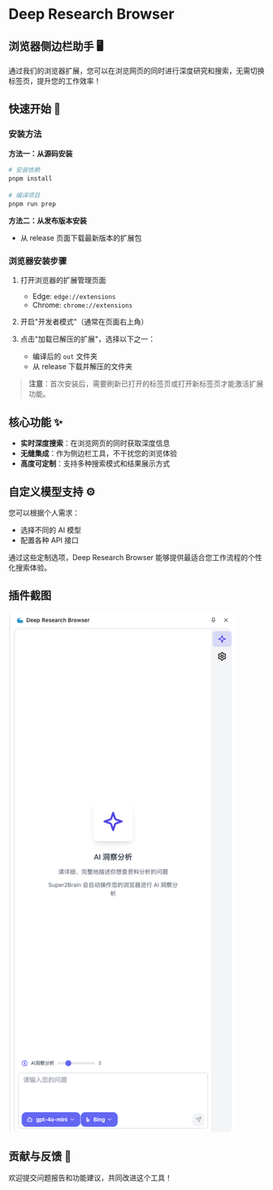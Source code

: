 # Deep Research Browser

## 浏览器侧边栏助手 🖥️

通过我们的浏览器扩展，您可以在浏览网页的同时进行深度研究和搜索，无需切换标签页，提升您的工作效率！

## 快速开始 🚀

### 安装方法

**方法一：从源码安装**

```bash
# 安装依赖
pnpm install

# 编译项目
pnpm run prep
```

**方法二：从发布版本安装**

- 从 release 页面下载最新版本的扩展包

### 浏览器安装步骤

1. 打开浏览器的扩展管理页面

   - Edge: `edge://extensions`
   - Chrome: `chrome://extensions`

2. 开启"开发者模式"（通常在页面右上角）

3. 点击"加载已解压的扩展"，选择以下之一：
   - 编译后的 `out` 文件夹
   - 从 release 下载并解压的文件夹

> **注意**：首次安装后，需要刷新已打开的标签页或打开新标签页才能激活扩展功能。

## 核心功能 ✨

- **实时深度搜索**：在浏览网页的同时获取深度信息
- **无缝集成**：作为侧边栏工具，不干扰您的浏览体验
- **高度可定制**：支持多种搜索模式和结果展示方式

## 自定义模型支持 ⚙️

您可以根据个人需求：

- 选择不同的 AI 模型
- 配置各种 API 接口

通过这些定制选项，Deep Research Browser 能够提供最适合您工作流程的个性化搜索体验。

## 插件截图

![Deep Research Browser](./screenshot/image.png)

## 贡献与反馈 💬

欢迎提交问题报告和功能建议，共同改进这个工具！
